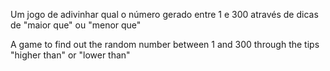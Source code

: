 Um jogo de adivinhar qual o número gerado entre 1 e 300 através de dicas de "maior que" ou "menor que"

A game to find out the random number between 1 and 300 through the tips "higher than" or "lower than"
